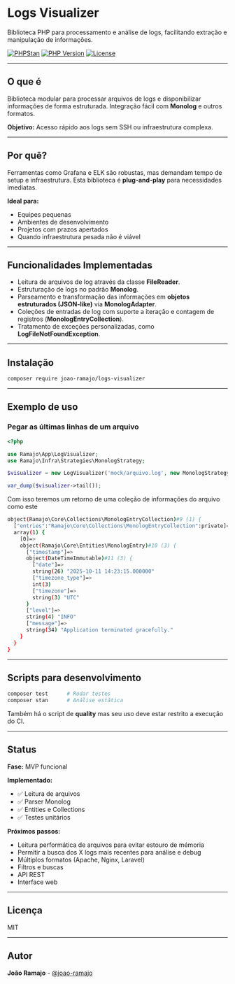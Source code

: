 # Logs Visualizer

Biblioteca PHP para processamento e análise de logs, facilitando extração e manipulação de informações.

[![PHPStan](https://img.shields.io/badge/phpstan-level_5-brightgreen)]()
[![PHP Version](https://img.shields.io/badge/php-%3E=8.3-blue)]()
[![License](https://img.shields.io/badge/license-MIT-lightgrey)]()

---

## O que é

Biblioteca modular para processar arquivos de logs e disponibilizar informações de forma estruturada. Integração fácil com **Monolog** e outros formatos.

**Objetivo:** Acesso rápido aos logs sem SSH ou infraestrutura complexa.

---

## Por quê?

Ferramentas como Grafana e ELK são robustas, mas demandam tempo de setup e infraestrutura. Esta biblioteca é **plug-and-play** para necessidades imediatas.

**Ideal para:**
- Equipes pequenas
- Ambientes de desenvolvimento
- Projetos com prazos apertados
- Quando infraestrutura pesada não é viável

---

## Funcionalidades Implementadas
- Leitura de arquivos de log através da classe **FileReader**.
- Estruturação de logs no padrão **Monolog**.
- Parseamento e transformação das informações em **objetos estruturados (JSON-like)** via **MonologAdapter**.
- Coleções de entradas de log com suporte a iteração e contagem de registros (**MonologEntryCollection**).
- Tratamento de exceções personalizadas, como **LogFileNotFoundException**.

---

## Instalação

```bash
composer require joao-ramajo/logs-visualizer
```

---

## Exemplo de uso

### Pegar as últimas linhas de um arquivo

```php
<?php

use Ramajo\App\LogVisualizer;
use Ramajo\Infra\Strategies\MonologStrategy;

$visualizer = new LogVisualizer('mock/arquivo.log', new MonologStrategy());

var_dump($visualizer->tail());

```

Com isso teremos um retorno de uma coleção de informações do arquivo como este

```bash
object(Ramajo\Core\Collections\MonologEntryCollection)#9 (1) {
  ["entries":"Ramajo\Core\Collections\MonologEntryCollection":private]=>
  array(1) {
    [0]=>
    object(Ramajo\Core\Entities\MonologEntry)#10 (3) {
      ["timestamp"]=>
      object(DateTimeImmutable)#11 (3) {
        ["date"]=>
        string(26) "2025-10-11 14:23:15.000000"
        ["timezone_type"]=>
        int(3)
        ["timezone"]=>
        string(3) "UTC"
      }
      ["level"]=>
      string(4) "INFO"
      ["message"]=>
      string(34) "Application terminated gracefully."
    }
  }
}

```

---

## Scripts para desenvolvimento

```bash
composer test      # Rodar testes
composer stan      # Análise estática
```

Também há o script de **quality** mas seu uso deve estar restrito a execução do CI.

---

## Status

**Fase:** MVP funcional

**Implementado:**
- ✅ Leitura de arquivos
- ✅ Parser Monolog
- ✅ Entities e Collections
- ✅ Testes unitários

**Próximos passos:**
- Leitura performática de arquivos para evitar estouro de mémoria
- Permitir a busca dos X logs mais recentes para análise e debug
- Múltiplos formatos (Apache, Nginx, Laravel)
- Filtros e buscas
- API REST
- Interface web

---

## Licença

MIT

---

## Autor

**João Ramajo** - [@joao-ramajo](https://github.com/joao-ramajo)